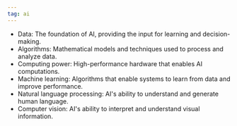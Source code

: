 ```yaml
---
tag: ai
---
```

- Data: The foundation of AI, providing the input for learning and decision-making.
- Algorithms: Mathematical models and techniques used to process and analyze data.
- Computing power: High-performance hardware that enables AI computations.
- Machine learning: Algorithms that enable systems to learn from data and improve performance.
- Natural language processing: AI's ability to understand and generate human language.
- Computer vision: AI's ability to interpret and understand visual information.